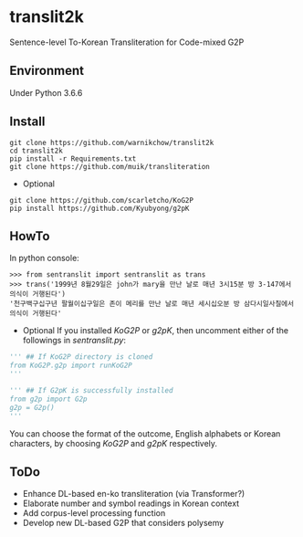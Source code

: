 # translit2k
Sentence-level To-Korean Transliteration for Code-mixed G2P

## Environment
Under Python 3.6.6

## Install
```
git clone https://github.com/warnikchow/translit2k
cd translit2k
pip install -r Requirements.txt
git clone https://github.com/muik/transliteration
```
- Optional
```
git clone https://github.com/scarletcho/KoG2P
pip install https://github.com/Kyubyong/g2pK
```

## HowTo
In python console:
```
>>> from sentranslit import sentranslit as trans
>>> trans('1999년 8월29일은 john가 mary을 만난 날로 매년 3시15분 방 3-147에서 의식이 거행된다')
'천구백구십구년 팔월이십구일은 존이 메리를 만난 날로 매년 세시십오분 방 삼다시일사칠에서 의식이 거행된다'
```
- Optional
If you installed *KoG2P* or *g2pK*, then uncomment either of the followings in *sentranslit.py*:
```python
''' ## If KoG2P directory is cloned
from KoG2P.g2p import runKoG2P
'''

''' ## If G2pK is successfully installed
from g2p import G2p
g2p = G2p()
'''
```
You can choose the format of the outcome, English alphabets or Korean characters, by choosing *KoG2P* and *g2pK* respectively.

## ToDo
- Enhance DL-based en-ko transliteration (via Transformer?)
- Elaborate number and symbol readings in Korean context
- Add corpus-level processing function
- Develop new DL-based G2P that considers polysemy
